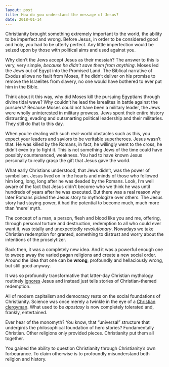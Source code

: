 ```yaml
---
layout: post
title: How do you understand the message of Jesus?
date: 2018-01-14
---
```


<p>Christianity brought something extremely important to the world, the ability to be imperfect and wrong. Before Jesus, in order to be considered good and holy, you had to be utterly perfect. Any little imperfection would be seized upon by those with political aims and used against you.</p><p>Why didn’t the Jews accept Jesus as their messiah? The answer to this is very, very simple, <i>because he didn’t save them from anything</i>. Moses led the Jews out of Egypt into the Promised Land. The Biblical narrative of Exodus allows no fault from Moses, if he didn’t deliver on his promise to remove the Israelites from slavery, no one would have bothered to ever put him in the Bible.</p><p>Think about it this way, why did Moses kill the pursuing Egyptians through divine tidal wave? Why couldn’t he lead the Isrealites in battle against the pursuers? Because Moses could not have been a military leader, the Jews were wholly uninterested in military prowess. Jews spent their entire history distrusting, evading and outsmarting political leadership and their militaries. They still do that to this day.</p><p>When you’re dealing with such real-world obstacles such as this, you expect your leaders and saviors to be veritable superheroes. Jesus wasn’t that. He was killed by the Romans, in fact, he willingly went to the cross, he didn’t even try to fight it. This is not something Jews of the time could have possibly countenanced, weakness. You had to have known Jesus personally to really grasp the gift that Jesus gave the world.</p><p>What early Christians understood, that Jews didn’t, was the power of symbolism. Jesus lived on in the hearts and minds of those who followed him long, long, long after he was deaded by the Romans. Look, I’m well aware of the fact that Jesus didn’t become who we think he was until hundreds of years after he was executed. But there was a real reason why later Romans picked the Jesus story to mythologize over others. The Jesus story had staying power, it had the potential to become much, much more than ‘mere’ myth.</p><p>The concept of a man, a person, flesh and blood like you and me, offering, through personal torture and destruction, redemption to all who could ever want it, was totally and unexpectedly <i>revolutionary</i>. Nowadays we take Christian redemption for granted, something to distrust and worry about the intentions of the proselytizer.</p><p>Back then, it was a completely new idea. And it was a powerful enough one to sweep away the varied pagan religions and create a new social order. Around the idea that one can be <b>wrong</b>, profoundly and hellaciously wrong, but still good anyway.</p><p>It was so profoundly transformative that latter-day Christian mythology routinely <a href="https://en.wikipedia.org/wiki/A_Christmas_Carol" data-qt-tooltip="wikipedia.org">ignores</a> Jesus and instead just tells stories of Christian-themed redemption.</p><p>All of modern capitalism and democracy rests on the social foundations of Christianity. Science was once merely a twinkle in the eye of a <a href="https://en.wikipedia.org/wiki/Francis_Bacon" data-qt-tooltip="wikipedia.org">Christian clergyman</a>. What used to be <i>apostasy</i> is now completely tolerated and, frankly, entertained.</p><p>Ever hear of the monomyth? You know, that “universal” structure that undergirds the philosophical foundation of hero stories? Fundamentally Christian. Other religions only provided pieces. Christianity put them all together.</p><p>You gained the ability to question Christianity through Christianity’s own forbearance. To claim otherwise is to profoundly misunderstand both religion and history.</p>
